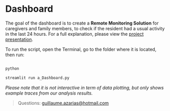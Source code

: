 # Dashboard

The goal of the dashboard is to create a **Remote Monitoring Solution** for caregivers and family members, to check if the resident had a usual activity in the last 24 hours. For a full explanation, please view the [project presentation](https://www.youtube.com/watch?v=AL4BGwj-aBA).

To run the script, open the Terminal, go to the folder where it is located, then run:
```python

python

streamlit run a_Dashboard.py

```

*Please note that it is not interactive in term of data plotting, but only shows example traces from our analysis results.*


> Questions: guillaume.azarias@hotmail.com

